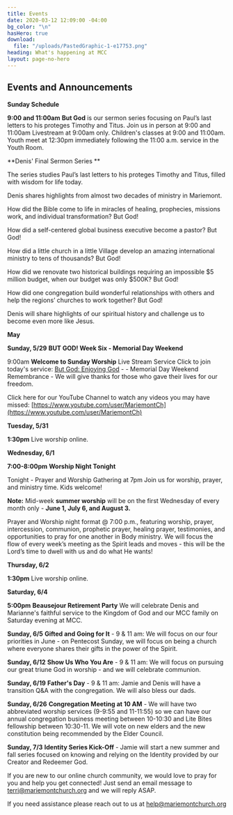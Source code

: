 ```yaml
---
title: Events
date: 2020-03-12 12:09:00 -04:00
bg_color: "\n"
hasHero: true
download:
  file: "/uploads/PastedGraphic-1-e17753.png"
heading: What's happening at MCC
layout: page-no-hero
---
```


## Events and Announcements

**Sunday Schedule**

**9:00 and 11:00am** 
**But God** is our sermon series focusing on Paul’s last letters to his proteges Timothy and Titus. Join us in person at 9:00 and 11:00am Livestream at 9:00am only. Children's classes at 9:00 and 11:00am. Youth meet at 12:30pm immediately following the 11:00 a.m. service in the Youth Room.

**Denis' Final Sermon Series **

The series studies Paul’s last letters to his proteges Timothy and Titus, filled with wisdom for life today.

Denis shares highlights from almost two decades of ministry in Mariemont.

How did the Bible come to life in miracles of healing, prophecies, missions work, and individual transformation? But God!

How did a self-centered global business executive become a pastor? But God!

How did a little church in a little Village develop an amazing international ministry to tens of thousands? But God!

How did we renovate two historical buildings requiring an impossible $5 million budget, when our budget was only $500K? But God!

How did one congregation build wonderful relationships with others and help the regions’ churches to work together? But God!

Denis will share highlights of our spiritual history and challenge us to become even more like Jesus.

**May**

**Sunday, 5/29** **BUT GOD! Week Six - Memorial Day Weekend**

9:00am **Welcome to Sunday Worship** Live Stream Service Click to join today's service: [But God: Enjoying God](https://youtu.be/gUhRFCoLJcE)  -  -   Memorial Day Weekend Remembrance - We will give thanks for those who gave their lives for our freedom.

Click here for our YouTube Channel to watch any videos you may have missed:
[https://www.youtube.com/user/MariemontCh](https://www.youtube.com/user/MariemontCh)

**Tuesday, 5/31**

**1:30pm** Live worship online.

**Wednesday, 6/1**

**7:00-8:00pm**  **Worship Night Tonight**

Tonight - Prayer and Worship Gathering at 7pm
Join us for worship, prayer, and ministry time. Kids welcome!

**Note:** Mid-week **summer worship** will be on the first Wednesday of every month only - **June 1, July 6, and August 3.**

Prayer and Worship night format @ 7:00 p.m., featuring worship, prayer, intercession, communion, prophetic prayer, healing prayer, testimonies, and opportunities to pray for one another in Body ministry. We will focus the flow of every week’s meeting as the Spirit leads and moves - this will be the Lord’s time to dwell with us and do what He wants!

**Thursday, 6/2** 

**1:30pm** Live worship online.

**Saturday, 6/4**

**5:00pm** **Beausejour Retirement Party**
We will celebrate Denis and Marianne's faithful service to the Kingdom of God and our MCC family on Saturday evening at MCC.

**Sunday, 6/5** **Gifted and Going for It** - 9 & 11 am: We will focus on our four priorities in June - on Pentecost Sunday, we will focus on being a church where everyone shares their gifts in the power of the Spirit.

**Sunday, 6/12**  **Show Us Who You Are** - 9 & 11 am: We will focus on pursuing our great triune God in worship - and we will celebrate communion.

**Sunday, 6/19**  **Father's Day** - 9 & 11 am: Jamie and Denis will have a transition Q&A with the congregation. We will also bless our dads. 

**Sunday, 6/26** **Congregation Meeting at 10 AM** - We will have two abbreviated worship services (9-9:55 and 11-11:55) so we can have our annual congregation business meeting between 10-10:30 and Lite Bites fellowship between 10:30-11. We will vote on new elders and the new constitution being recommended by the Elder Council. 

**Sunday, 7/3**  **Identity Series Kick-Off** - Jamie will start a new summer and fall series focused on knowing and relying on the Identity provided by our Creator and Redeemer God.


If you are new to our online church community, we would love to pray for you and help you get connected! Just send an email message to [terri@mariemontchurch.org](http://terri@mariemontchurch.org) and we will reply ASAP.

If you need assistance please reach out to us at [help@mariemontchurch.org](http://help@mariemontchurch.org)


